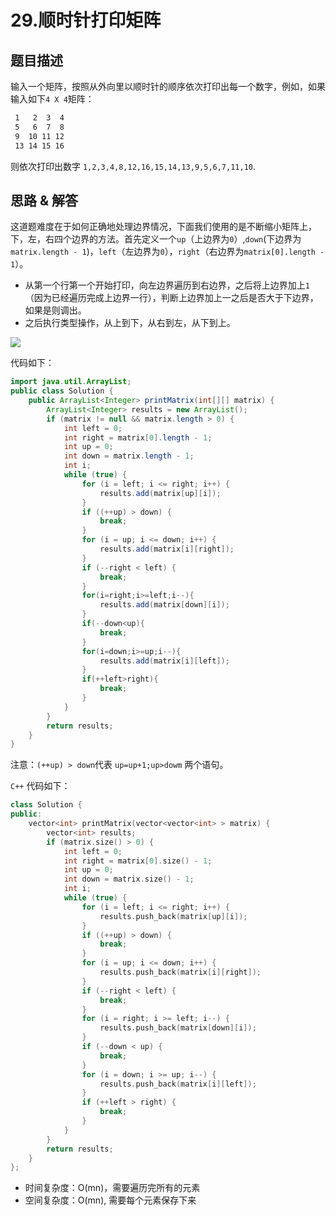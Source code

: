 # 29.顺时针打印矩阵

## 题目描述

输入一个矩阵，按照从外向里以顺时针的顺序依次打印出每一个数字，例如，如果输入如下`4 X 4`矩阵：
```txt
 1   2  3  4
 5   6  7  8
 9  10 11 12 
 13 14 15 16 
```
则依次打印出数字 `1,2,3,4,8,12,16,15,14,13,9,5,6,7,11,10`.

## 思路 & 解答

这道题难度在于如何正确地处理边界情况，下面我们使用的是不断缩小矩阵上，下，左，右四个边界的方法。首先定义一个`up`（上边界为`0`）,`down`(下边界为`matrix.length - 1`)，`left`（左边界为`0`），`right`（右边界为`matrix[0].length - 1`）。

- 从第一个行第一个开始打印，向左边界遍历到右边界，之后将上边界加上`1`（因为已经遍历完成上边界一行），判断上边界加上一之后是否大于下边界，如果是则调出。
- 之后执行类型操作，从上到下，从右到左，从下到上。


![](https://imgconvert.csdnimg.cn/aHR0cHM6Ly9tYXJrZG93bnBpY3R1cmUub3NzLWNuLXFpbmdkYW8uYWxpeXVuY3MuY29tLzIwMjAwNzE5MDIwMzI4LnBuZw?x-oss-process=image/format,png)

代码如下：

```java
import java.util.ArrayList;
public class Solution {
    public ArrayList<Integer> printMatrix(int[][] matrix) {
        ArrayList<Integer> results = new ArrayList();
        if (matrix != null && matrix.length > 0) {
            int left = 0;
            int right = matrix[0].length - 1;
            int up = 0;
            int down = matrix.length - 1;
            int i;
            while (true) {
                for (i = left; i <= right; i++) {
                    results.add(matrix[up][i]);
                }
                if ((++up) > down) {
                    break;
                }
                for (i = up; i <= down; i++) {
                    results.add(matrix[i][right]);
                }
                if (--right < left) {
                    break;
                }
                for(i=right;i>=left;i--){
                    results.add(matrix[down][i]);
                }
                if(--down<up){
                    break;
                }
                for(i=down;i>=up;i--){
                    results.add(matrix[i][left]);
                }
                if(++left>right){
                    break;
                }
            }
        }
        return results;
    }
}
```
注意：`(++up) > down`代表 `up=up+1;up>dowm` 两个语句。

`C++` 代码如下：

```C++
class Solution {
public:
    vector<int> printMatrix(vector<vector<int> > matrix) {
        vector<int> results;
        if (matrix.size() > 0) {
            int left = 0;
            int right = matrix[0].size() - 1;
            int up = 0;
            int down = matrix.size() - 1;
            int i;
            while (true) {
                for (i = left; i <= right; i++) {
                    results.push_back(matrix[up][i]);
                }
                if ((++up) > down) {
                    break;
                }
                for (i = up; i <= down; i++) {
                    results.push_back(matrix[i][right]);
                }
                if (--right < left) {
                    break;
                }
                for (i = right; i >= left; i--) {
                    results.push_back(matrix[down][i]);
                }
                if (--down < up) {
                    break;
                }
                for (i = down; i >= up; i--) {
                    results.push_back(matrix[i][left]);
                }
                if (++left > right) {
                    break;
                }
            }
        }
        return results;
    }
};
```

- 时间复杂度：O(mn)，需要遍历完所有的元素
- 空间复杂度：O(mn), 需要每个元素保存下来



